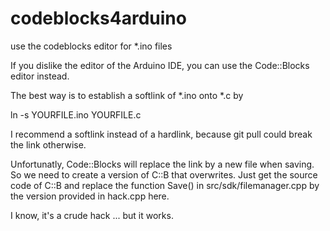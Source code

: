 # codeblocks4arduino
use the codeblocks editor for *.ino files

If you dislike the editor of the Arduino IDE, you can use the Code::Blocks editor instead.

The best way is to establish a softlink of *.ino onto *.c by

ln -s YOURFILE.ino YOURFILE.c

I recommend a softlink instead of a hardlink, because git pull could break the link otherwise.

Unfortunatly, Code::Blocks will replace the link by a new file when saving. So we need to create a version of C::B that overwrites.
Just get the source code of C::B and replace the function Save() in src/sdk/filemanager.cpp by the version provided in hack.cpp here.

I know, it's a crude hack ... but it works.
